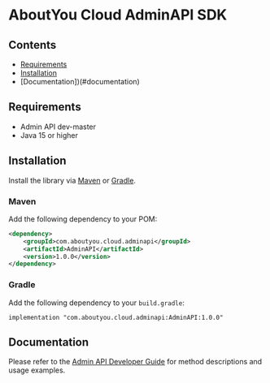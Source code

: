 # AboutYou Cloud AdminAPI SDK

## Contents

* [Requirements](#requirements)
* [Installation](#installation)
* [Documentation])(#documentation)

## Requirements

* Admin API dev-master
* Java 15 or higher

## Installation

Install the library via [Maven](https://maven.apache.org/) or [Gradle](https://gradle.org/).

### Maven

Add the following dependency to your POM:

```xml
<dependency>
    <groupId>com.aboutyou.cloud.adminapi</groupId>
    <artifactId>AdminAPI</artifactId>
    <version>1.0.0</version>
</dependency>
```

### Gradle

Add the following dependency to your `build.gradle`:

```
implementation "com.aboutyou.cloud.adminapi:AdminAPI:1.0.0"
```

## Documentation

Please refer to the [Admin API Developer Guide](https://resources.aboutyou.cloud/en/dev/adminapi/introduction) for method descriptions and usage examples.
